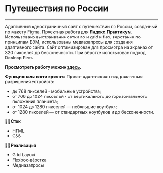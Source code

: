 # **Путешествия по России**

------

Адаптивный одностраничный сайт о путешествии по России, созданный по макету Figma. Проектная работа для **Яндекс.Практикум**. 
Использовано выстраивание сетки по и grid и flex, верстание по принципам БЭМ, использованы медиазапросы для создания адаптивного сайта.
Сайт оптимизирован для просмотра на экранах от 320 пикселей до бесконечности. При вёрстке использован подход Desktop First.
 
**Просмотреть работу можно [здесь](https://ilzira-mur.github.io/russian-travel/index.html).**

**Функциональности проекта**
Проект адаптирован под различные разрешения устройств:
- до 768 пикселей - мобильные устройства;
- от 768 до 1024 пикселей - от вертикального до горизонтального положения планшета;
- от 1024 до 1280 пикселей — небольшие ноутбуки;
- от 1280 пикселей — от стандартных ноутбуков и до бесконечности.

👩‍💻**Стек**
- HTML
- CSS

🤸‍♀️**Реализация**
- Grid Layout
- Flexbox-вёрстка
- Медиазапросы

